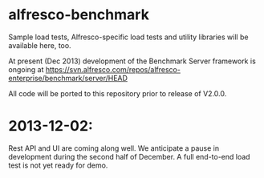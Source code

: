 alfresco-benchmark
==================

Sample load tests, Alfresco-specific load tests and utility libraries will be available here, too.

At present (Dec 2013) development of the Benchmark Server framework is ongoing at
   https://svn.alfresco.com/repos/alfresco-enterprise/benchmark/server/HEAD

All code will be ported to this repository prior to release of V2.0.0.

2013-12-02:
==========

Rest API and UI are coming along well.  We anticipate a pause in development during the second half of December.
A full end-to-end load test is not yet ready for demo.


